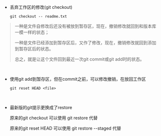 - 丢弃工作区的修改(git checkout)
  ```
  git checkout -- readme.txt
  ```

> 一种是文件自修改后还没有被放到暂存区，现在，撤销修改就回到和版本库一模一样的状态；
> 
> 一种是文件已经添加到暂存区后，又作了修改，现在，撤销修改就回到添加到暂存区后的状态。
> 
> 总之，就是让这个文件回到最近一次git commit或git add时的状态。

<br/>

- 使用git add到暂存区，但在commit之前，可以修改撤销，在放回工作区
  ```
  git reset HEAD <file>
  ```

<br/>

- 最新版的git提示更换成了restore

  原来的git checkout 可以使用 git restore 代替
  
  原来的git reset HEAD 可以使用 git restore --staged 代替
